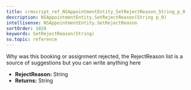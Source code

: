 ```yaml
---
title: crmscript_ref_NSAppointmentEntity_SetRejectReason_String_p_0
description: NSAppointmentEntity.SetRejectReason(String p_0)
intellisense: NSAppointmentEntity.SetRejectReason
sortOrder: 1028
keywords: SetRejectReason(String)
so.topic: reference
---
```



Why was this booking or assignment rejected, the RejectReason list is a source of suggestions but you can write anything here



* **RejectReason:** String
* **Returns:** String


